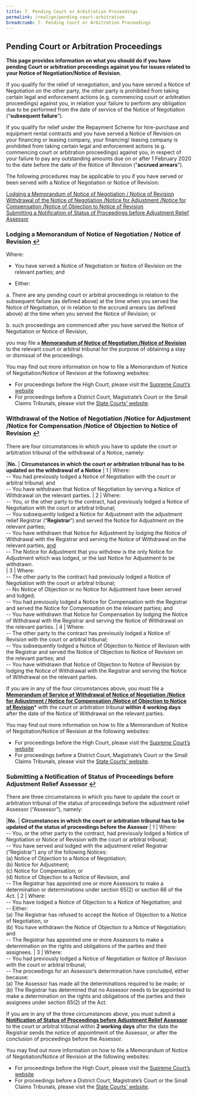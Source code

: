 ```yaml
---
title: 7. Pending Court or Arbitration Proceedings 
permalink: /realign/pending-court-arbitration
breadcrumb: 7. Pending Court or Arbitration Proceedings
---
```

## Pending Court or Arbitration Proceedings ##

**This page provides information on what you should do if you have pending Court or arbitration proceedings against you for issues related to your Notice of Negotiation/Notice of Revision**.

If you qualify for the relief of renegotiation, and you have served a Notice of Negotiation on the other party, the other party is prohibited from taking certain legal and enforcement actions (e.g. commencing court or arbitration proceedings) against you, in relation your failure to perform any obligation due to be performed from the date of service of the Notice of Negotiation (“**subsequent failure**”). 

If you qualify for relief under the Repayment Scheme for hire-purchase and equipment rental contracts and you have served a Notice of Revision on your financing or leasing company, your financing/ leasing company is prohibited from taking certain legal and enforcement actions (e.g. commencing court or arbitration proceedings) against you, in respect of your failure to pay any outstanding amounts due on or after 1 February 2020 to the date before the date of the Notice of Revision (“**accrued arrears**”).  

The following procedures may be applicable to you if you have served or been served with a Notice of Negotiation or Notice of Revision:

<a href="#1lodging" id="s1">Lodging a Memorandum of Notice of Negotiation / Notice of Revision</a><br> 
<a href="#2withdrawal" id="s2">Withdrawal of the Notice of Negotiation /Notice for Adjustment /Notice for Compensation /Notice of Objection to Notice of Revision</a><br> 
<a href="#3submitting" id="s3">Submitting a Notification of Status of Proceedings before Adjustment Relief Assessor</a><br> 


### <a name="1lodging">Lodging a Memorandum of Notice of Negotiation / Notice of Revision</a> <a href="#s1" title="Return to top">↩</a> ###
Where: 
* You have served a Notice of Negotiation or Notice of Revision on the relevant parties; and

*	Either: 

  a.	There are any pending court or arbitral proceedings in relation to the subsequent failure (as defined above) at the time when you served the Notice of Negotiation, or in relation to the accrued arrears (as defined above) at the time when you served the Notice of Revision; or 

  b.	such proceedings are commenced after you have served the Notice of Negotiation or Notice of Revision, 
  
  
you may file a **[Memorandum of Notice of Negotiation /Notice of Revision](https://go.gov.sg/re-align-form2)** to the relevant court or arbitral tribunal for the purpose of obtaining a stay or dismissal of the proceedings.

You may find out more information on how to file a Memorandum of Notice of Negotiation/Notice of Revision at the following websites:
* For proceedings before the High Court, please visit the [Supreme Court’s website](https://www.supremecourt.gov.sg/quick-links/visitors/covid-19/information-on-filings-under-regulations-issued-under-the-covid-19-(temporary-measures)-act)
* For proceedings before a District Court, Magistrate’s Court or the Small Claims Tribunals, please visit the [State Courts’ website](https://www.statecourts.gov.sg/cws/NewsAndEvents/Pages/COVID-19-Advisory-NOTIFICATION-OF-RELIEF-UNDER-THE-COVID-19-(TEMPORARY-MEASURES)-ACT-2020.aspx). 

### <a name="2withdrawal">Withdrawal of the Notice of Negotiation /Notice for Adjustment /Notice for Compensation /Notice of Objection to Notice of Revision</a> <a href="#s2" title="Return to top">↩</a> ###

There are four circumstances in which you have to update the court or arbitration tribunal of the withdrawal of a Notice, namely: 

|**No.** | **Circumstances in which the court or arbitration tribunal has to be updated on the withdrawal of a Notice**
| 1 | Where:<br>-- You had previously lodged a Notice of Negotiation with the court or arbitral tribunal; and<br>-- You have withdrawn that Notice of Negotiation by serving a Notice of Withdrawal on the relevant parties. 
| 2 | Where:<br>-- You, or the other party to the contract, had previously lodged a Notice of Negotiation with the court or arbitral tribunal; <br>-- You subsequently lodged a Notice for Adjustment with the adjustment relief Registrar (“**Registrar**”) and served the Notice for Adjustment on the relevant parties;<br>-- You have withdrawn that Notice for Adjustment by lodging the Notice of Withdrawal with the Registrar and serving the Notice of Withdrawal on the relevant parties, <u>and</u><br>-- The Notice for Adjustment that you withdrew is the only Notice for Adjustment which was lodged, or the last Notice for Adjustment to be withdrawn.  
| 3 | Where:<br>-- The other party to the contract had previously lodged a Notice of Negotiation with the court or arbitral tribunal;<br>-- No Notice of Objection or no Notice for Adjustment have been served and lodged;<br>-- You had previously lodged a Notice for Compensation with the Registrar and served the Notice for Compensation on the relevant parties; and<br>-- You have withdrawn that Notice for Compensation by lodging the Notice of Withdrawal with the Registrar and serving the Notice of Withdrawal on the relevant parties.
| 4 | Where:<br>-- The other party to the contract has previously lodged a Notice of Revision with the court or arbitral tribunal;<br>-- You subsequently lodged a Notice of Objection to Notice of Revision with the Registrar and served the Notice of Objection to Notice of Revision on the relevant parties; and<br>-- You have withdrawn that Notice of Objection to Notice of Revision by lodging the Notice of Withdrawal with the Registrar and serving the Notice of Withdrawal on the relevant parties.

If you are in any of the four circumstances above, you must file a **[Memorandum of Service of Withdrawal of Notice of Negotiation /Notice for Adjustment / Notice for Compensation /Notice of Objection to Notice of Revision](https://go.gov.sg/re-align-form4)*** with the court or arbitration tribunal **within 4 working days** after the date of the Notice of Withdrawal on the relevant parties. 

You may find out more information on how to file a Memorandum of Notice of Negotiation/Notice of Revision at the following websites:
* For proceedings before the High Court, please visit the [Supreme Court’s website](https://www.supremecourt.gov.sg/quick-links/visitors/covid-19/information-on-filings-under-regulations-issued-under-the-covid-19-(temporary-measures)-act)
* For proceedings before a District Court, Magistrate’s Court or the Small Claims Tribunals, please visit the [State Courts’ website](https://www.statecourts.gov.sg/cws/NewsAndEvents/Pages/COVID-19-Advisory-NOTIFICATION-OF-RELIEF-UNDER-THE-COVID-19-(TEMPORARY-MEASURES)-ACT-2020.aspx).

### <a name="3submitting">Submitting a Notification of Status of Proceedings before Adjustment Relief Assessor</a> <a href="#s3" title="Return to top">↩</a> ###

There are three circumstances in which you have to update the court or arbitration tribunal of the status of proceedings before the adjustment relief Assessor (“Assessor”), namely: 

|**No.** | **Circumstances in which the court or arbitration tribunal has to be updated of the status of proceedings before the Asessor**
| 1 | Where: <br>-- You, or the other party to the contract, had previously lodged a Notice of Negotiation or Notice of Revision with the court or arbitral tribunal; <br>-- You have served and lodged with the adjustment relief Registrar (“Registrar”) any of the following Notices: <br>(a)	Notice of Objection to a Notice of Negotiation; <br>(b)	Notice for Adjustment; <br>(c)	Notice for Compensation; or <br>(d)	Notice of Objection to a Notice of Revision, and <br>-- The Registrar has appointed one or more Assessors to make a determination or determinations under section 65(2) or section 66 of the Act.
| 2 | Where: <br>-- You have lodged a Notice of Objection to a Notice of Negotiation; and <br>-- Either: <br>(a)	The Registrar has refused to accept the Notice of Objection to a Notice of Negotiation, or <br> (b)	You have withdrawn the Notice of Objection to a Notice of Negotiation; and <br>--	The Registrar has appointed one or more Assessors to make a determination on the rights and obligations of the parties and their assignees. 
| 3 | Where: <br>-- You had previously lodged a Notice of Negotiation or Notice of Revision with the court or arbitral tribunal; <br>-- The proceedings for an Assessor’s determination have concluded, either because: <br>(a)	The Assessor has made all the determinations required to be made; or <br>(b)	The Registrar has determined that no Assessor needs to be appointed to make a determination on the rights and obligations of the parties and their assignees under section 65(2) of the Act.

If you are in any of the three circumstances above, you must submit a **[Notification of Status of Proceedings before Adjustment Relief Assessor](https://go.gov.sg/re-align-form12)** to the court or arbitral tribunal within **2 working days** after the date the Registrar sends the notice of appointment of the Assessor, or after the conclusion of proceedings before the Assessor. 

You may find out more information on how to file a Memorandum of Notice of Negotiation/Notice of Revision at the following websites:
* For proceedings before the High Court, please visit the [Supreme Court’s website](https://www.supremecourt.gov.sg/quick-links/visitors/covid-19/information-on-filings-under-regulations-issued-under-the-covid-19-(temporary-measures)-act)
* For proceedings before a District Court, Magistrate’s Court or the Small Claims Tribunals, please visit the [State Courts’ website](https://www.statecourts.gov.sg/cws/NewsAndEvents/Pages/COVID-19-Advisory-NOTIFICATION-OF-RELIEF-UNDER-THE-COVID-19-(TEMPORARY-MEASURES)-ACT-2020.aspx).

